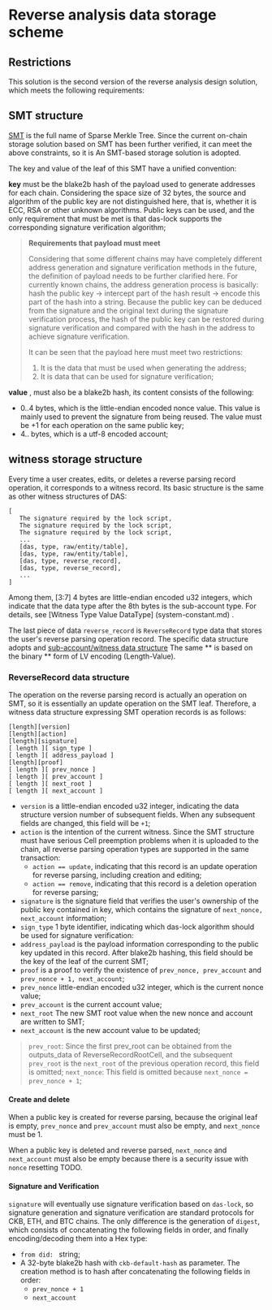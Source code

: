 # Reverse analysis data storage scheme


## Restrictions

This solution is the second version of the reverse analysis design solution, which meets the following requirements:


## SMT structure

[SMT](https://github.com/nervosnetwork/sparse-merkle-tree) is the full name of Sparse Merkle Tree. Since the current on-chain storage solution based on SMT has been further verified, it can meet the above constraints, so it is An SMT-based storage solution is adopted.

The key and value of the leaf of this SMT have a unified convention:

**key** must be the blake2b hash of the payload used to generate addresses for each chain. Considering the space size of 32 bytes, the source and algorithm of the public key are not distinguished here, that is, whether it is ECC, RSA or other unknown algorithms. Public keys can be used, and the only requirement that must be met is that das-lock supports the corresponding signature verification algorithm;

> **Requirements that payload must meet**
>
> Considering that some different chains may have completely different address generation and signature verification methods in the future, the definition of payload needs to be further clarified here. For currently known chains, the address generation process is basically: hash the public key -> intercept part of the hash result -> encode this part of the hash into a string. Because the public key can be deduced from the signature and the original text during the signature verification process, the hash of the public key can be restored during signature verification and compared with the hash in the address to achieve signature verification.
>
> It can be seen that the payload here must meet two restrictions:
>
> 1. It is the data that must be used when generating the address;
> 2. It is data that can be used for signature verification;

**value** , must also be a blake2b hash, its content consists of the following:
- 0..4 bytes, which is the little-endian encoded nonce value. This value is mainly used to prevent the signature from being reused. The value must be +1 for each operation on the same public key;
- 4.. bytes, which is a utf-8 encoded account;

## witness storage structure

Every time a user creates, edits, or deletes a reverse parsing record operation, it corresponds to a witness record. Its basic structure is the same as other witness structures of DAS:

```
[
   The signature required by the lock script,
   The signature required by the lock script,
   The signature required by the lock script,
   ...
   [das, type, raw/entity/table],
   [das, type, raw/entity/table],
   [das, type, reverse_record],
   [das, type, reverse_record],
   ...
]
```

Among them, [3:7] 4 bytes are little-endian encoded u32 integers, which indicate that the data type after the 8th bytes is the sub-account type. For details, see [Witness Type Value DataType] (system-constant.md) .

The last piece of data `reverse_record` is `ReverseRecord` type data that stores the user's reverse parsing operation record. The specific data structure adopts and [sub-account/witness data structure](sub-account/witness-structure.md) The same ** is based on the binary ** form of LV encoding (Length-Value).

### ReverseRecord data structure

The operation on the reverse parsing record is actually an operation on SMT, so it is essentially an update operation on the SMT leaf. Therefore, a witness data structure expressing SMT operation records is as follows:

```
[length][version]
[length][action]
[length][signature]
[ length ][ sign_type ]
[ length ][ address_payload ]
[length][proof]
[ length ][ prev_nonce ]
[ length ][ prev_account ]
[ length ][ next_root ]
[ length ][ next_account ]
```

- `version` is a little-endian encoded u32 integer, indicating the data structure version number of subsequent fields. When any subsequent fields are changed, this field will be `+1`;
- `action` is the intention of the current witness. Since the SMT structure must have serious Cell preemption problems when it is uploaded to the chain, all reverse parsing operation types are supported in the same transaction:
    - `action == update`, indicating that this record is an update operation for reverse parsing, including creation and editing;
    - `action == remove`, indicating that this record is a deletion operation for reverse parsing;
- `signature` is the signature field that verifies the user's ownership of the public key contained in key, which contains the signature of `next_nonce, next_account` information;
- `sign_type` 1 byte identifier, indicating which das-lock algorithm should be used for signature verification:
- `address_payload` is the payload information corresponding to the public key updated in this record. After blake2b hashing, this field should be the key of the leaf of the current SMT;
- `proof` is a proof to verify the existence of `prev_nonce, prev_account` and `prev_nonce + 1, next_account`;
- `prev_nonce` little-endian encoded u32 integer, which is the current nonce value;
- `prev_account` is the current account value;
- `next_root` The new SMT root value when the new nonce and account are written to SMT;
- `next_account` is the new account value to be updated;

> `prev_root`: Since the first prev_root can be obtained from the outputs_data of ReverseRecordRootCell, and the subsequent `prev_root` is the `next_root` of the previous operation record, this field is omitted;
> `next_nonce`: This field is omitted because `next_nonce = prev_nonce + 1`;

#### Create and delete

When a public key is created for reverse parsing, because the original leaf is empty, `prev_nonce` and `prev_account` must also be empty, and `next_nonce` must be 1.

When a public key is deleted and reverse parsed, `next_nonce` and `next_account` must also be empty because there is a security issue with `nonce` resetting TODO.

#### Signature and Verification

`signature` will eventually use signature verification based on `das-lock`, so signature generation and signature verification are standard protocols for CKB, ETH, and BTC chains. The only difference is the generation of `digest`, which consists of concatenating the following fields in order, and finally encoding/decoding them into a Hex type:

- `from did: ` string;
- A 32-byte blake2b hash with `ckb-default-hash` as parameter. The creation method is to hash after concatenating the following fields in order:
    - `prev_nonce + 1`
    - `next_account`